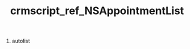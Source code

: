 ﻿---
title: crmscript_ref_NSAppointmentList
description: NSAppointmentList
intellisense: Void.NSAppointmentList
keywords: NSAppointmentList
so.topic: reference
---



1. autolist 

